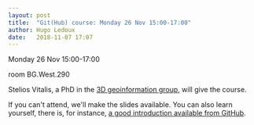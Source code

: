 ```yaml
---
layout: post
title:  "Git(Hub) course: Monday 26 Nov 15:00-17:00"
author: Hugo Ledoux
date:   2018-11-07 17:07  
---
```


Monday 26 Nov 15:00-17:00

room BG.West.290

Stelios Vitalis, a PhD in the [3D geoinformation group](https://3d.bk.tudelft.nl), will give the course.

If you can't attend, we'll make the slides available. 
You can also learn yourself, there is, for instance, [a good introduction available from GitHub](https://guides.github.com/activities/hello-world/).







